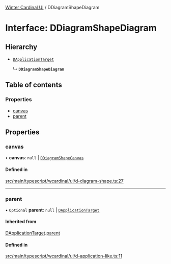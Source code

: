 [Winter Cardinal UI](../README.md) / DDiagramShapeDiagram

# Interface: DDiagramShapeDiagram

## Hierarchy

- [`DApplicationTarget`](DApplicationTarget.md)

  ↳ **`DDiagramShapeDiagram`**

## Table of contents

### Properties

- [canvas](DDiagramShapeDiagram.md#canvas)
- [parent](DDiagramShapeDiagram.md#parent)

## Properties

### canvas

• **canvas**: ``null`` \| [`DDiagramShapeCanvas`](DDiagramShapeCanvas.md)

#### Defined in

[src/main/typescript/wcardinal/ui/d-diagram-shape.ts:27](https://github.com/winter-cardinal/winter-cardinal-ui/blob/v0.154.0/src/main/typescript/wcardinal/ui/d-diagram-shape.ts#L27)

___

### parent

• `Optional` **parent**: ``null`` \| [`DApplicationTarget`](DApplicationTarget.md)

#### Inherited from

[DApplicationTarget](DApplicationTarget.md).[parent](DApplicationTarget.md#parent)

#### Defined in

[src/main/typescript/wcardinal/ui/d-application-like.ts:11](https://github.com/winter-cardinal/winter-cardinal-ui/blob/v0.154.0/src/main/typescript/wcardinal/ui/d-application-like.ts#L11)
